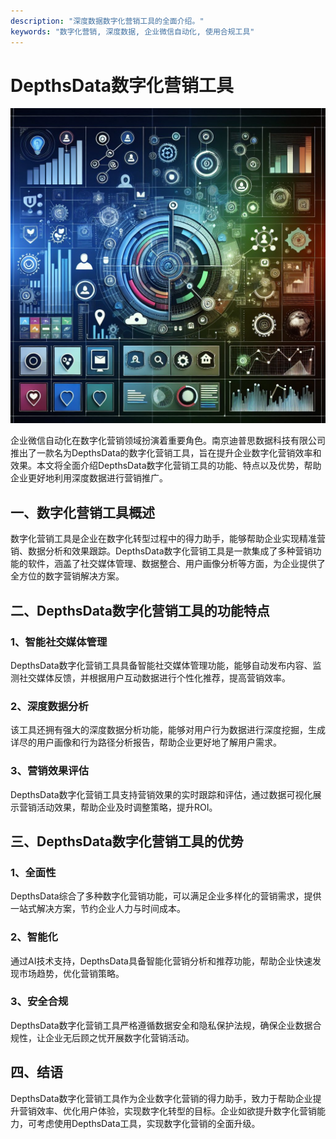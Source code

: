 ```yaml
---
description: "深度数据数字化营销工具的全面介绍。"
keywords: "数字化营销, 深度数据, 企业微信自动化, 使用合规工具"
---
```

# DepthsData数字化营销工具

![](51_20240721_6_1_1721545200_1.jpg)

企业微信自动化在数字化营销领域扮演着重要角色。南京迪普思数据科技有限公司推出了一款名为DepthsData的数字化营销工具，旨在提升企业数字化营销效率和效果。本文将全面介绍DepthsData数字化营销工具的功能、特点以及优势，帮助企业更好地利用深度数据进行营销推广。

## 一、数字化营销工具概述

数字化营销工具是企业在数字化转型过程中的得力助手，能够帮助企业实现精准营销、数据分析和效果跟踪。DepthsData数字化营销工具是一款集成了多种营销功能的软件，涵盖了社交媒体管理、数据整合、用户画像分析等方面，为企业提供了全方位的数字营销解决方案。

## 二、DepthsData数字化营销工具的功能特点

### 1、智能社交媒体管理
DepthsData数字化营销工具具备智能社交媒体管理功能，能够自动发布内容、监测社交媒体反馈，并根据用户互动数据进行个性化推荐，提高营销效率。

### 2、深度数据分析
该工具还拥有强大的深度数据分析功能，能够对用户行为数据进行深度挖掘，生成详尽的用户画像和行为路径分析报告，帮助企业更好地了解用户需求。

### 3、营销效果评估
DepthsData数字化营销工具支持营销效果的实时跟踪和评估，通过数据可视化展示营销活动效果，帮助企业及时调整策略，提升ROI。

## 三、DepthsData数字化营销工具的优势

### 1、全面性
DepthsData综合了多种数字化营销功能，可以满足企业多样化的营销需求，提供一站式解决方案，节约企业人力与时间成本。

### 2、智能化
通过AI技术支持，DepthsData具备智能化营销分析和推荐功能，帮助企业快速发现市场趋势，优化营销策略。

### 3、安全合规
DepthsData数字化营销工具严格遵循数据安全和隐私保护法规，确保企业数据合规性，让企业无后顾之忧开展数字化营销活动。

## 四、结语

DepthsData数字化营销工具作为企业数字化营销的得力助手，致力于帮助企业提升营销效率、优化用户体验，实现数字化转型的目标。企业如欲提升数字化营销能力，可考虑使用DepthsData工具，实现数字化营销的全面升级。



